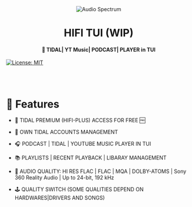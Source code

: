 <div align="center">
        <img src="https://cdn.jsdelivr.net/gh/sachinsenal0x64/picx-images-hosting@master/audio-Spectrum-.2jn5ghwym6w0.gif" alt="Audio Spectrum">        
        <h1>HIFI TUI (WIP)</h1>
        
</div>

<h4 align="center"> 🎵 TIDAL| YT Music| PODCAST| PLAYER in TUI</h4>

[![License: MIT](https://img.shields.io/badge/License-MIT-red.svg)](https://opensource.org/licenses/MIT)


<br><br>

# 🚀 Features

- 🍟 TIDAL PREMIUM (HIFI-PLUS) ACCESS FOR FREE 🆓
  
- 👤 OWN TIDAL ACCOUNTS MANAGEMENT

- 🎧 PODCAST | TIDAL | YOUTUBE MUSIC PLAYER IN TUI

- 📚 PLAYLISTS | RECENT PLAYBACK | LIBARAY MANAGEMENT

- 📀 AUDIO QUALITY: HI RES FLAC | FLAC | MQA | DOLBY-ATOMS | Sony 360 Reality Audio | Up to 24-bit, 192 kHz

- 🕹 QUALITY SWITCH (SOME QUALITIES DEPEND ON HARDWARES|DRIVERS AND SONGS)

